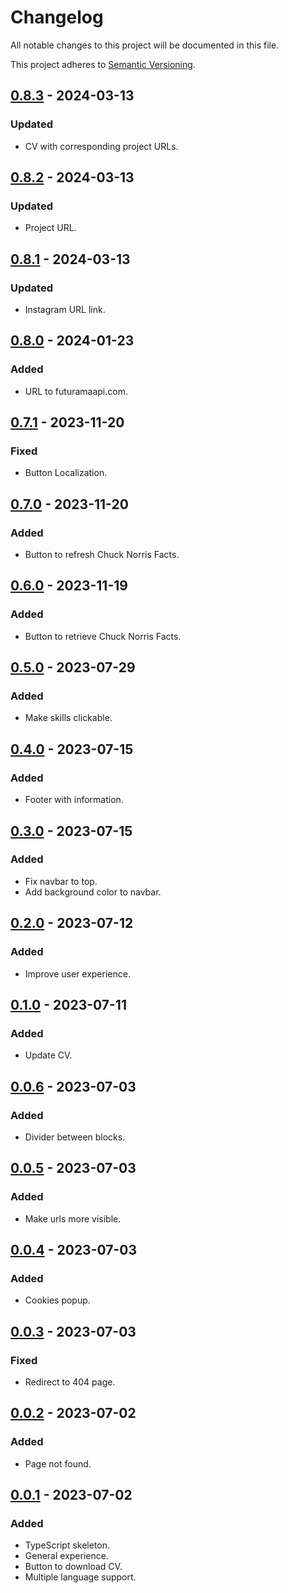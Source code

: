 # Changelog

All notable changes to this project will be documented in this file.

This project adheres to [Semantic Versioning](https://semver.org/spec/v2.0.0.html).

[0.8.3]: https://github.com/koldakov/koldakov/releases/tag/v0.8.3
[0.8.2]: https://github.com/koldakov/koldakov/releases/tag/v0.8.2
[0.8.1]: https://github.com/koldakov/koldakov/releases/tag/v0.8.1
[0.8.0]: https://github.com/koldakov/koldakov/releases/tag/v0.8.0
[0.7.1]: https://github.com/koldakov/koldakov/releases/tag/v0.7.1
[0.7.0]: https://github.com/koldakov/koldakov/releases/tag/v0.7.0
[0.6.0]: https://github.com/koldakov/koldakov/releases/tag/v0.6.0
[0.5.0]: https://github.com/koldakov/koldakov/releases/tag/v0.5.0
[0.4.0]: https://github.com/koldakov/koldakov/releases/tag/v0.4.0
[0.3.0]: https://github.com/koldakov/koldakov/releases/tag/v0.3.0
[0.2.0]: https://github.com/koldakov/koldakov/releases/tag/v0.2.0
[0.1.0]: https://github.com/koldakov/koldakov/releases/tag/v0.1.0
[0.0.6]: https://github.com/koldakov/koldakov/releases/tag/v0.0.6
[0.0.5]: https://github.com/koldakov/koldakov/releases/tag/v0.0.5
[0.0.4]: https://github.com/koldakov/koldakov/releases/tag/v0.0.4
[0.0.3]: https://github.com/koldakov/koldakov/releases/tag/v0.0.3
[0.0.2]: https://github.com/koldakov/koldakov/releases/tag/v0.0.2
[0.0.1]: https://github.com/koldakov/koldakov/releases/tag/v0.0.1

## [0.8.3] - 2024-03-13

### Updated

- CV with corresponding project URLs.

## [0.8.2] - 2024-03-13

### Updated

- Project URL.

## [0.8.1] - 2024-03-13

### Updated

- Instagram URL link.

## [0.8.0] - 2024-01-23

### Added

- URL to futuramaapi.com.

## [0.7.1] - 2023-11-20

### Fixed

- Button Localization.

## [0.7.0] - 2023-11-20

### Added

- Button to refresh Chuck Norris Facts.

## [0.6.0] - 2023-11-19

### Added

- Button to retrieve Chuck Norris Facts.

## [0.5.0] - 2023-07-29

### Added

- Make skills clickable.

## [0.4.0] - 2023-07-15

### Added

- Footer with information.

## [0.3.0] - 2023-07-15

### Added

- Fix navbar to top.
- Add background color to navbar.

## [0.2.0] - 2023-07-12

### Added

- Improve user experience.

## [0.1.0] - 2023-07-11

### Added

- Update CV.

## [0.0.6] - 2023-07-03

### Added

- Divider between blocks.

## [0.0.5] - 2023-07-03

### Added

- Make urls more visible.

## [0.0.4] - 2023-07-03

### Added

- Cookies popup.

## [0.0.3] - 2023-07-03

### Fixed

- Redirect to 404 page.

## [0.0.2] - 2023-07-02

### Added

- Page not found.

## [0.0.1] - 2023-07-02

### Added

- TypeScript skeleton.
- General experience.
- Button to download CV.
- Multiple language support.
